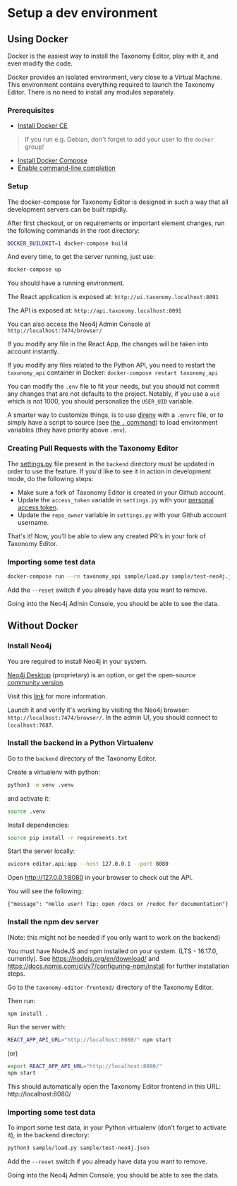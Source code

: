 # Setup a dev environment

## Using Docker

Docker is the easiest way to install the Taxonomy Editor, play with it, and even modify the code.

Docker provides an isolated environment, very close to a Virtual Machine. This environment contains everything required to launch the Taxonomy Editor. There is no need to install any modules separately.

### Prerequisites

- [Install Docker CE](https://docs.docker.com/install/#supported-platforms)
> If you run e.g. Debian, don't forget to add your user to the `docker` group!
- [Install Docker Compose](https://docs.docker.com/compose/install/)
- [Enable command-line completion](https://docs.docker.com/compose/completion/)

### Setup
The docker-compose for Taxonomy Editor is designed in such a way that all development servers can be built rapidly.

After first checkout, or on requirements or important element changes, run the following commands in the root directory:

```bash
DOCKER_BUILDKIT=1 docker-compose build
```

And every time, to get the server running, just use:

```bash
docker-compose up
```

You should have a running environment.

The React application is exposed at: `http://ui.taxonomy.localhost:8091`

The API is exposed at: `http://api.taxonomy.localhost:8091`

You can also access the Neo4j Admin Console at `http://localhost:7474/browser/`

If you modify any file in the React App, the changes will be taken into account instantly.

If you modify any files related to the Python API, you need to restart the `taxonomy_api` container in Docker: `docker-compose restart taxonomy_api`

You can modify the `.env` file to fit your needs, but you should not commit any changes that are not defaults to the project.
Notably, if you use a `uid` which is not 1000, you should personalize the `USER_UID` variable.

A smarter way to customize things, is to use [direnv](https://direnv.net/) with a `.envrc` file, or to simply have a script to source (see [the `.` command](https://www.gnu.org/software/bash/manual/html_node/Bourne-Shell-Builtins.html#Bourne-Shell-Builtins)) to load environment variables (they have priority above `.env`).

### Creating Pull Requests with the Taxonomy Editor
The [settings.py](https://github.com/openfoodfacts/taxonomy-editor/blob/main/backend/editor/settings.py) file present in the `backend` directory must be updated in order to use the feature. If you'd like to see it in action in development mode, do the following steps:

- Make sure a fork of Taxonomy Editor is created in your Github account.
- Update the `access_token` variable in `settings.py` with your [personal access token](https://docs.github.com/en/authentication/keeping-your-account-and-data-secure/creating-a-personal-access-token).
- Update the `repo_owner` variable in `settings.py` with your Github account username.

That's it! Now, you'll be able to view any created PR's in your fork of Taxonomy Editor.

### Importing some test data

```bash
docker-compose run --rm taxonomy_api sample/load.py sample/test-neo4j.json
```

Add the `--reset` switch if you already have data you want to remove.

Going into the Neo4j Admin Console, you should be able to see the data.

## Without Docker

### Install Neo4j

You are required to install Neo4j in your system.

[Neo4j Desktop](https://neo4j.com/download/) (proprietary) is an option, or get the open-source [community version](https://neo4j.com/download-center/#community).

Visit this [link](https://neo4j.com/docs/operations-manual/current/installation/) for more information.

Launch it and verify it's working by visiting the Neo4j browser: `http://localhost:7474/browser/`. In the admin UI, you should connect to `localhost:7687`.

### Install the backend in a Python Virtualenv

Go to the `backend` directory of the Taxonomy Editor.

Create a virtualenv with python:

```bash
python3 -m venv .venv
```
and activate it:

```bash
source .venv
```

Install dependencies:

```bash
source pip install -r requirements.txt
```

Start the server locally:

```bash
uvicorn editor.api:app --host 127.0.0.1 --port 8080
```

Open http://127.0.0.1:8080 in your browser to check out the API.

You will see the following:
```
{"message": "Hello user! Tip: open /docs or /redoc for documentation"}
```

### Install the npm dev server

(Note: this might not be needed if you only want to work on the backend)

You must have NodeJS and npm installed on your system. (LTS - 16.17.0, currently).
See https://nodejs.org/en/download/ and https://docs.npmjs.com/cli/v7/configuring-npm/install for further installation steps.

Go to the `taxonomy-editor-frontend/` directory of the Taxonomy Editor.

Then run:

```bash
npm install .
```

Run the server with:

```bash
REACT_APP_API_URL="http://localhost:8080/" npm start
```
(or)

```bash
export REACT_APP_API_URL="http://localhost:8080/"
npm start
```

This should automatically open the Taxonomy Editor frontend in this URL: http://localhost:8080/

### Importing some test data

To import some test data, in your Python virtualenv (don't forget to activate it), in the backend directory:

```bash
python3 sample/load.py sample/test-neo4j.json
```
Add the `--reset` switch if you already have data you want to remove.

Going into the Neo4j Admin Console, you should be able to see the data.
